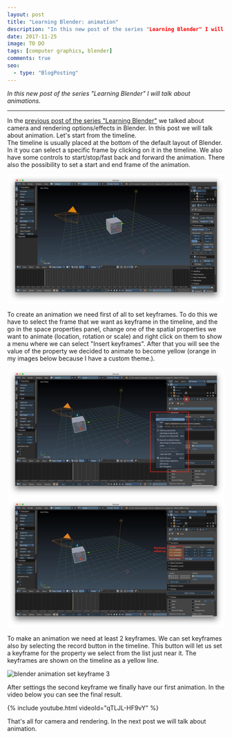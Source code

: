 ```yaml
---
layout: post
title: "Learning Blender: animation"
description: "In this new post of the series "Learning Blender" I will talk about animations."
date: 2017-11-25
image: TO DO
tags: [computer graphics, blender]
comments: true
seo:
  - type: "BlogPosting"
---
```

 
*In this new post of the series "Learning Blender" I will talk about animations.*

---

In the [previous post of the series "Learning Blender"](TODO) we talked about camera and rendering options/effects in 
Blender. In this post we will talk about animation. Let's start from the timeline.  
The timeline is usually placed at the bottom of the default layout of Blender. In it you can select a specific frame 
by clicking on it in the timeline. We also have some controls to start/stop/fast back and forward the animation. 
There also the possibility to set a start and end frame of the animation. 

![blender animation timeline](/assets/images/posts/blender-animation-timeline.jpg "blender animation timeline")

To create an animation we need first of all to set keyframes. To do this we have to select the frame that we want as 
keyframe in the timeline, and the go in the space properties panel, change one of the spatial properties we want to 
animate (location, rotation or scale) and right click on them to show a menu where we can select "Insert keyframes". 
After that you will see the value of the property we decided to animate to become yellow (orange in my images below 
because I have a custom theme.).

![blender animation set keyframe 1](/assets/images/posts/blender-animation-set-keyframe-1.jpg "blender animation set keyframe 1")
![blender animation set keyframe 2](/assets/images/posts/blender-animation-set-keyframe-2.jpg "blender animation set keyframe 2")

To make an animation we need at least 2 keyframes. We can set keyframes also by selecting the record button in the 
timeline. This button will let us set a keyframe for the property we select from the list just near it. The keyframes
 are shown on the timeline as a yellow line. 
 
![blender animation set keyframe 3](/assets/images/posts/blender-animation-set-keyframe-3.jpg "blender animation set 
keyframe 3")
 
After settings the second keyframe we finally have our first animation. In the video below you can see the final result.

{% include youtube.html videoId="qTLJL-HF9vY" %}




 
That's all for camera and rendering. In the next post we will talk about animation.